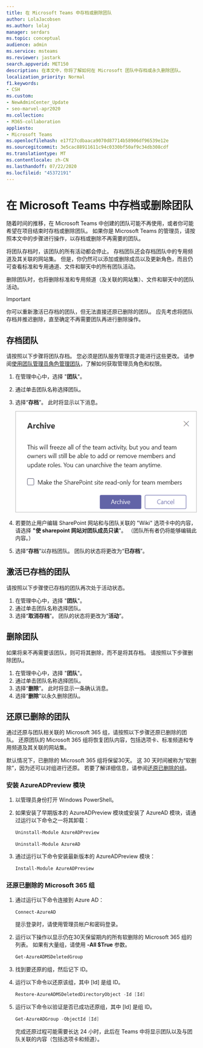 ```yaml
---
title: 在 Microsoft Teams 中存档或删除团队
author: LolaJacobsen
ms.author: lolaj
manager: serdars
ms.topic: conceptual
audience: admin
ms.service: msteams
ms.reviewer: jastark
search.appverid: MET150
description: 在本文中，你将了解如何在 Microsoft 团队中存档或永久删除团队。
localization_priority: Normal
f1.keywords:
- CSH
ms.custom:
- NewAdminCenter_Update
- seo-marvel-apr2020
ms.collection:
- M365-collaboration
appliesto:
- Microsoft Teams
ms.openlocfilehash: e17f27cdbaaca9070d87714b58906df96539e12e
ms.sourcegitcommit: 3e5cac88911611c94c0330bf50af9c34db308cdf
ms.translationtype: MT
ms.contentlocale: zh-CN
ms.lasthandoff: 07/22/2020
ms.locfileid: "45372191"
---
```

<a name="archive-or-delete-a-team-in-microsoft-teams"></a>在 Microsoft Teams 中存档或删除团队
===========================================

随着时间的推移，在 Microsoft Teams 中创建的团队可能不再使用，或者你可能希望在项目结束时存档或删除团队。 如果你是 Microsoft Teams 的管理员，请按照本文中的步骤进行操作，以存档或删除不再需要的团队。

将团队存档时，该团队的所有活动都会停止。 存档团队还会存档团队中的专用频道及其关联的网站集。  但是，你仍然可以添加或删除成员以及更新角色，而且仍可查看标准和专用通道、文件和聊天中的所有团队活动。

删除团队时，也将删除标准和专用频道（及关联的网站集）、文件和聊天中的团队活动。

> [!IMPORTANT]
> 你可以重新激活已存档的团队，但无法直接还原已删除的团队。 应先考虑将团队存档并推迟删除，直至确定不再需要团队再进行删除操作。

## <a name="archive-a-team"></a>存档团队

请按照以下步骤将团队存档。 您必须是团队服务管理员才能进行这些更改。 请参阅[使用团队管理员角色管理团队](https://docs.microsoft.com/microsoftteams/using-admin-roles)，了解如何获取管理员角色和权限。

1. 在管理中心中，选择 "**团队**"。
2. 通过单击团队名称选择团队。
3. 选择“**存档**”。 此时将显示以下消息。

    ![Teams 存档消息的屏幕截图](media/teams-archive-message.png)

4. 若要防止用户编辑 SharePoint 网站和与团队关联的 "Wiki" 选项卡中的内容，请选择 **"使 sharepoint 网站对团队成员只读**"。 （团队所有者仍将能够编辑此内容。）
5. 选择“**存档**”以存档团队。 团队的状态将更改为“**已存档**”。

## <a name="make-an-archived-team-active"></a>激活已存档的团队

请按照以下步骤使已存档的团队再次处于活动状态。

1. 在管理中心中，选择 "**团队**"。
2. 通过单击团队名称选择团队。
3. 选择“**取消存档**”。 团队的状态将更改为“**活动**”。

## <a name="delete-a-team"></a>删除团队

如果将来不再需要该团队，则可将其删除，而不是将其存档。 请按照以下步骤删除团队。

1.  在管理中心中，选择 "**团队**"。
2.  通过单击团队名称选择团队。
3.  选择“**删除**”。 此时将显示一条确认消息。
4.  选择“**删除**”以永久删除团队。

## <a name="restore-a-deleted-team"></a>还原已删除的团队

通过还原与团队相关联的 Microsoft 365 组，请按照以下步骤还原已删除的团队。 还原团队的 Microsoft 365 组将恢复团队内容，包括选项卡、标准频道和专用频道及其关联的网站集。

默认情况下，已删除的 Microsoft 365 组将保留30天。 这 30 天时间被称为“软删除”，因为还可以对组进行还原。 若要了解详细信息，请参阅[还原已删除的组](https://docs.microsoft.com/microsoft-365/admin/create-groups/restore-deleted-group)。

### <a name="install-the-azureadpreview-module"></a>安装 AzureADPreview 模块

1. 以管理员身份打开 Windows PowerShell。
2. 如果安装了早期版本的 AzureADPreview 模块或安装了 AzureAD 模块，请通过运行以下命令之一将其卸载：

    ```PowerShell
    Uninstall-Module AzureADPreview
    ```

    ```PowerShell
    Uninstall-Module AzureAD
    ```
3. 通过运行以下命令安装最新版本的 AzureADPreview 模块：

    ```PowerShell
    Install-Module AzureADPreview
    ```

### <a name="restore-the-deleted-microsoft-365-group"></a>还原已删除的 Microsoft 365 组

1. 通过运行以下命令连接到 Azure AD：
    ```PowerShell
    Connect-AzureAD
    ```
    提示登录时，请使用管理员帐户和密码登录。  
2. 运行以下操作以显示仍在30天保留期内的所有软删除的 Microsoft 365 组的列表。 如果有大量组，请使用 **-All $True** 参数。
    ```PowerShell
    Get-AzureADMSDeletedGroup
    ```
3. 找到要还原的组，然后记下 ID。
4. 运行以下命令以还原该组，其中 [Id] 是组 ID。
    ```PowerShell
    Restore-AzureADMSDeletedDirectoryObject -Id [Id]
    ```
5.  运行以下命令以验证是否已成功还原组，其中 [Id] 是组 ID。
    ```PowerShell
    Get-AzureADGroup -ObjectId [Id]
    ```

    完成还原过程可能需要长达 24 小时，此后在 Teams 中将显示团队以及与团队关联的内容（包括选项卡和频道）。
